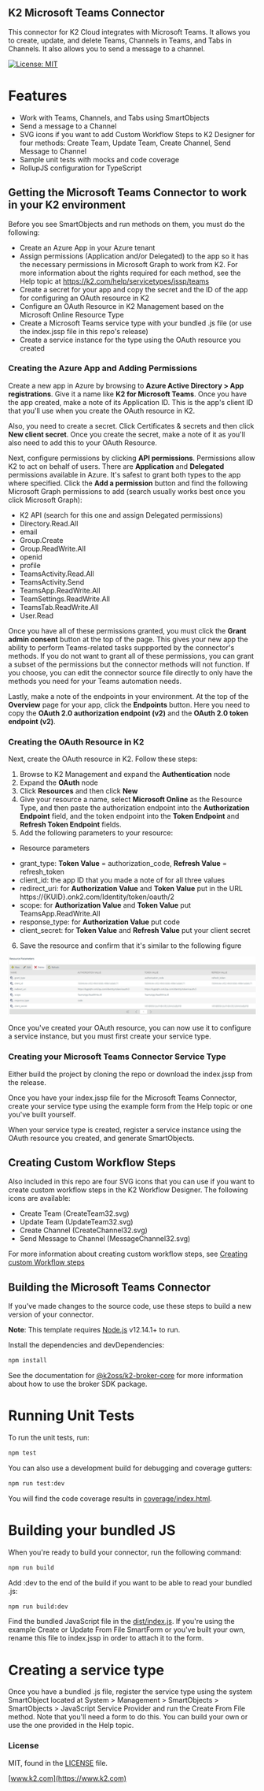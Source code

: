 ## K2 Microsoft Teams Connector

This connector for K2 Cloud integrates with Microsoft Teams. It allows you to create, update, and delete Teams, Channels in Teams, and Tabs in Channels. It also allows you to send a message to a channel.

[![License: MIT](https://img.shields.io/badge/License-MIT-yellow.svg)](https://opensource.org/licenses/MIT)

# Features

  - Work with Teams, Channels, and Tabs using SmartObjects
  - Send a message to a Channel
  - SVG icons if you want to add Custom Workflow Steps to K2 Designer for four methods: Create Team, Update Team, Create Channel, Send Message to Channel
  - Sample unit tests with mocks and code coverage
  - RollupJS configuration for TypeScript


## Getting the Microsoft Teams Connector to work in your K2 environment

Before you see SmartObjects and run methods on them, you must do the following:

 - Create an Azure App in your Azure tenant
 - Assign permissions (Application and/or Delegated) to the app so it has the necessary permissions
 in Microsoft Graph to work from K2. For more information about the rights required for each method, see the Help topic at https://k2.com/help/servicetypes/jssp/teams
 - Create a secret for your app and copy the secret and the ID of the app for configuring an OAuth resource in K2
 - Configure an OAuth Resource in K2 Management based on the Microsoft Online Resource Type
 - Create a Microsoft Teams service type with your bundled .js file (or use the index.jssp file in this repo's release)
 - Create a service instance for the type using the OAuth resource you created

 ### Creating the Azure App and Adding Permissions
 
 Create a new app in Azure by browsing to **Azure Active Directory > App registrations**. Give it a name like **K2 for Microsoft Teams**. Once you have the app created, make a note of its Application ID. This is the app's client ID that you'll use when you create the OAuth resource in K2.

 Also, you need to create a secret. Click Certificates & secrets and then click **New client secret**. Once you create the secret, make a note of it as you'll also need to add this to your OAuth Resource.

 Next, configure permissions by clicking **API permissions**. Permissions allow K2 to act on behalf of users. There are **Application** and **Delegated** permissions available in Azure. It's safest to grant both types to the app where specified. Click the **Add a permission** button and find the following Microsoft Graph permissions to add (search usually works best once you click Microsoft Graph):

  + K2 API (search for this one and assign Delegated permissions)
  + Directory.Read.All
  + email
  + Group.Create
  + Group.ReadWrite.All
  + openid
  + profile
  + TeamsActivity.Read.All
  + TeamsActivity.Send
  + TeamsApp.ReadWrite.All
  + TeamSettings.ReadWrite.All
  + TeamsTab.ReadWrite.All
  + User.Read

  Once you have all of these permissions granted, you must click the **Grant admin consent** button at the top of the page. This gives your new app the ability to perform Teams-related tasks suppported by the connector's methods. If you do not want to grant all of these permissions, you can grant a subset of the permissions but the connector methods will not function. If you choose, you can edit the connector source file directly to only have the methods you need for your Teams automation needs.

  Lastly, make a note of the endpoints in your environment. At the top of the **Overview** page for your app, click the **Endpoints** button. Here you need to copy the **OAuth 2.0 authorization endpoint (v2)** and the **OAuth 2.0 token endpoint (v2)**.  

  ### Creating the OAuth Resource in K2

  Next, create the OAuth resource in K2. Follow these steps:
  
  1. Browse to K2 Management and expand the **Authentication** node
  2. Expand the **OAuth** node
  3. Click **Resources** and then click **New**
  4. Give your resource a name, select **Microsoft Online** as the Resource Type, and then paste the authorization endpoint into the **Authorization Endpoint** field, and the token endpoint into the **Token Endpoint** and **Refresh Token Endpoint** fields.
  5. Add the following parameters to your resource:
  * Resource parameters
   + grant_type: **Token Value** = authorization_code, **Refresh Value** = refresh_token
   + client_id: the app ID that you made a note of for all three values
   + redirect_uri: for **Authorization Value** and **Token Value** put in the URL https://{KUID}.onk2.com/Identity/token/oauth/2
   + scope: for **Authorization Value** and **Token Value** put TeamsApp.ReadWrite.All
   + response_type: for **Authorization Value** put code
   + client_secret: for **Token Value** and **Refresh Value** put your client secret
  6. Save the resource and confirm that it's similar to the following figure

  ![Example OAuth Resource for Microsoft Teams](/OAuthResource.png)

  Once you've created your OAuth resource, you can now use it to configure a service instance, but you must first create your service type.

  ### Creating your Microsoft Teams Connector Service Type

  Either build the project by cloning the repo or download the index.jssp from the release.

  Once you have your index.jssp file for the Microsoft Teams Connector, create your service type using the example form from the Help topic or one you've built yourself.

  When your service type is created, register a service instance using the OAuth resource you created, and generate SmartObjects.

## Creating Custom Workflow Steps

Also included in this repo are four SVG icons that you can use if you want to create custom workflow steps in the K2 Workflow Designer. The following icons are available:
+ Create Team (CreateTeam32.svg)
+ Update Team (UpdateTeam32.svg)
+ Create Channel (CreateChannel32.svg)
+ Send Message to Channel (MessageChannel32.svg)

For more information about creating custom workflow steps, see [Creating custom Workflow steps](https://help.k2.com/onlinehelp/k2cloud/DevRef/current/default.htm#Extend/WF/Steps/Steps-Creating.htm%3FTocPath%3DExtending%2520K2%2520Cloud%7CCustom%2520workflow%2520steps%7C_____3)

## Building the Microsoft Teams Connector

If you've made changes to the source code, use these steps to build a new version of your connector.

**Note**: This template requires [Node.js](https://nodejs.org/) v12.14.1+ to run.

Install the dependencies and devDependencies:

```bash
npm install
```

See the documentation for [@k2oss/k2-broker-core](https://www.npmjs.com/package/@k2oss/k2-broker-core)
for more information about how to use the broker SDK package.

# Running Unit Tests
To run the unit tests, run:

```bash
npm test
```

You can also use a development build for debugging and coverage gutters:

```bash
npm run test:dev
```

You will find the code coverage results in [coverage/index.html](./coverage/index.html).

# Building your bundled JS
When you're ready to build your connector, run the following command:

```bash
npm run build
```

Add :dev to the end of the build if you want to be able to read your bundled .js:

```bash
npm run build:dev
```

Find the bundled JavaScript file in the [dist/index.js](./dist/index.js). If you're using the example Create or Update From File SmartForm or you've built your own, rename this file to index.jssp in order to attach it to the form.

# Creating a service type
Once you have a bundled .js file, register the service type using the system SmartObject located
at System > Management > SmartObjects > SmartObjects > JavaScript Service
Provider and run the Create From File method. Note that you'll need a form to do this. You can build
your own or use the one provided in the Help topic.

### License

MIT, found in the [LICENSE](./LICENSE) file.

[www.k2.com](https://www.k2.com)